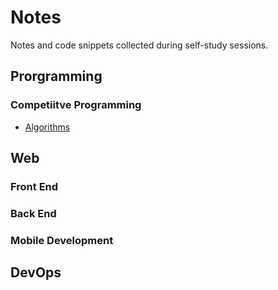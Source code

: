 # Notes
Notes and code snippets collected during self-study sessions.

## Prorgramming

### Competiitve Programming
- [Algorithms](https://github.com/argentumx/Notes/blob/master/docs/algorithms.md)

## Web

### Front End

### Back End

### Mobile Development

## DevOps
